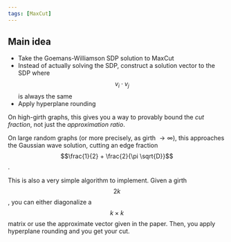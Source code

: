 ```yaml
---
tags: [MaxCut]
---
```


## Main idea
* Take the Goemans-Williamson SDP solution to MaxCut
* Instead of actually solving the SDP, construct a solution vector to the SDP where $$v_i \cdot v_j$$ is always the same
* Apply hyperplane rounding

On high-girth graphs, this gives you a way to provably bound the *cut fraction*, not just the *approximation ratio*.

On large random graphs (or more precisely, as girth $\to \infty$), this approaches the Gaussian wave solution, cutting an edge fraction $$\frac{1}{2} + \frac{2}{\pi \sqrt{D}}$$.

This is also a very simple algorithm to implement. Given a girth $$2k$$, you can either diagonalize a $$k \times k$$ matrix or use the approximate vector given in the paper. Then, you apply hyperplane rounding and you get your cut.
